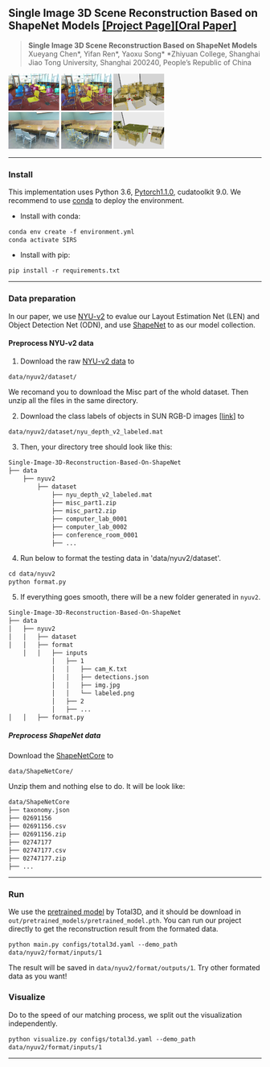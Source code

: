 ## Single Image 3D Scene Reconstruction Based on ShapeNet Models [[Project Page]](https://github.com/SJTU-CV-2021/Single-Image-3D-Reconstruction-Based-On-ShapeNet)[[Oral Paper]]()

> **Single Image 3D Scene Reconstruction Based on ShapeNet Models**
Xueyang Chen*, Yifan Ren*, Yaoxu Song*
*Zhiyuan College, Shanghai Jiao Tong University, Shanghai 200240, People’s Republic of China


<img src="demo/inputs/1/img.jpg" alt="img.jpg" width="20%" /> <img src="demo/outputs/1/3dbbox.png" alt="3dbbox.png" width="20%" /> <img src="demo/outputs/1/recon.png" alt="recon.png" width="20%" /> <br>
<img src="demo/inputs/2/img.jpg" alt="img.jpg" width="20%" /> <img src="demo/outputs/2/3dbbox.png" alt="3dbbox.png" width="20%" /> <img src="demo/outputs/2/recon.png" alt="recon.png" width="20%" />

---

### Install
This implementation uses Python 3.6, [Pytorch1.1.0](http://pytorch.org/), cudatoolkit 9.0. We recommend to use [conda](https://docs.conda.io/en/latest/miniconda.html) to deploy the environment.

* Install with conda:
```
conda env create -f environment.yml
conda activate SIRS
```

* Install with pip:
```
pip install -r requirements.txt
```

---
### Data preparation
In our paper, we use [NYU-v2](https://cs.nyu.edu/~silberman/datasets/nyu_depth_v2.html) to evalue our Layout Estimation Net (LEN) and Object Detection Net (ODN), and use [ShapeNet](https://shapenet.org/) to as our model collection.

#### Preprocess NYU-v2 data

1. Download the raw [NYU-v2 data](https://cs.nyu.edu/~silberman/datasets/nyu_depth_v2.html#raw_parts) to
```
data/nyuv2/dataset/
```
We recomand you to download the Misc part of the whold dataset. Then unzip all the files in the same directory.

2. Download the class labels of objects in SUN RGB-D images [[link](http://horatio.cs.nyu.edu/mit/silberman/nyu_depth_v2/nyu_depth_v2_labeled.mat)] to 
```
data/nyuv2/dataset/nyu_depth_v2_labeled.mat
```

3. Then, your directory tree should look like this:

```
Single-Image-3D-Reconstruction-Based-On-ShapeNet
├── data
    ├── nyuv2
		├── dataset
			├── nyu_depth_v2_labeled.mat
			├── misc_part1.zip
			├── misc_part2.zip
			├── computer_lab_0001
			├── computer_lab_0002
			├── conference_room_0001
			├── ...
```

4. Run below to format the testing data in 'data/nyuv2/dataset'.
```
cd data/nyuv2
python format.py
```

5. If everything goes smooth, there will be a new folder generated in `nyuv2`.
```
Single-Image-3D-Reconstruction-Based-On-ShapeNet
├── data
│   ├── nyuv2
│   │   ├── dataset
│   │   ├── format
	│   │   ├── inputs
			│   ├── 1
			│   │   ├── cam_K.txt
			│   │   ├── detections.json
			│   │   ├── img.jpg
			│   │   └── labeled.png
			│   ├── 2
			│   ├── ...
│   │   ├── format.py
```

##### Preprocess ShapeNet data

Download the [ShapeNetCore](https://shapenet.org/download/shapenetcore) to 
```
data/ShapeNetCore/
```
Unzip them and nothing else to do. It will be look like:

```
data/ShapeNetCore
├── taxonomy.json
├── 02691156
├── 02691156.csv
├── 02691156.zip
├── 02747177
├── 02747177.csv
├── 02747177.zip
├── ...
```

---
### Run
We use the [pretrained model](https://livebournemouthac-my.sharepoint.com/personal/ynie_bournemouth_ac_uk/_layouts/15/onedrive.aspx?id=%2Fpersonal%2Fynie%5Fbournemouth%5Fac%5Fuk%2FDocuments%2FTotal3D%2Fpretrained%5Fmodel%2Epth&parent=%2Fpersonal%2Fynie%5Fbournemouth%5Fac%5Fuk%2FDocuments%2FTotal3D) by Total3D, and it should be download in `out/pretrained_models/pretrained_model.pth`. You can run our project directly to get the reconstruction result from the formated data.
```
python main.py configs/total3d.yaml --demo_path data/nyuv2/format/inputs/1
```
The result will be saved in `data/nyuv2/format/outputs/1`. Try other formated data as you want!

### Visualize

Do to the speed of our matching process, we split out the visualization independently.

```
python visualize.py configs/total3d.yaml --demo_path data/nyuv2/format/inputs/1
```
---